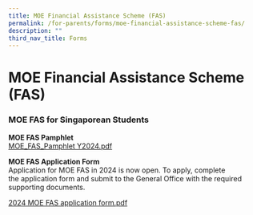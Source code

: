```yaml
---
title: MOE Financial Assistance Scheme (FAS)
permalink: /for-parents/forms/moe-financial-assistance-scheme-fas/
description: ""
third_nav_title: Forms
---
```

# **MOE Financial Assistance Scheme (FAS)**

### MOE FAS for Singaporean Students

**MOE FAS Pamphlet**    
[MOE_FAS_Pamphlet Y2024.pdf](/files/FAS/document4a_moe%20fas%20pamphet%20el.pdf)



**MOE FAS Application Form**  
Application for MOE FAS in 2024 is now open. To apply, complete the application form and submit to the General Office with the required supporting documents.    

[2024 MOE FAS application form.pdf](/files/FAS/document1_2024%20moe%20fas%20application%20form.pdf)

